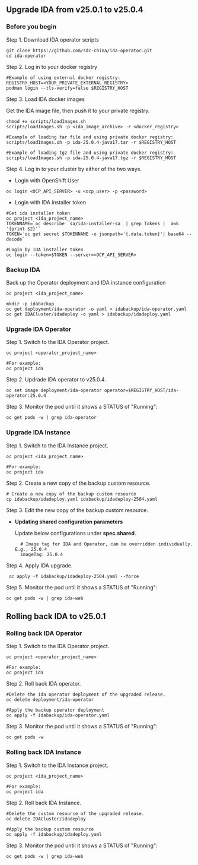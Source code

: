 ## Upgrade IDA from v25.0.1 to v25.0.4

### Before you begin

Step 1. Download IDA operator scripts

```
git clone https://github.com/sdc-china/ida-operator.git
cd ida-operator
```

Step 2. Log in to your docker registry

```
#Example of using external docker registry:
REGISTRY_HOST=<YOUR_PRIVATE_EXTERNAL_REGISTRY>
podman login --tls-verify=false $REGISTRY_HOST
```

Step 3. Load IDA docker images

Get the IDA image file, then push it to your private registry.

```
chmod +x scripts/loadImages.sh
scripts/loadImages.sh -p <ida_image_archive> -r <docker_registry>

#Example of loading tar file and using private docker registry:
scripts/loadImages.sh -p ida-25.0.4-java17.tar -r $REGISTRY_HOST

#Example of loading tgz file and using private docker registry:
scripts/loadImages.sh -p ida-25.0.4-java17.tgz -r $REGISTRY_HOST
```

Step 4. Log in to your cluster by either of the two ways.

- Login with OpenShift User

```
oc login <OCP_API_SERVER> -u <ocp_user> -p <password>
```

- Login with IDA installer token

```
#Get ida installer token
oc project <ida_project_name>
TOKENNAME=`oc describe  sa/ida-installer-sa  | grep Tokens |  awk '{print $2}'`
TOKEN=`oc get secret $TOKENNAME -o jsonpath='{.data.token}'| base64 --decode`

#Login by IDA installer token
oc login --token=$TOKEN --server=<OCP_API_SERVER>

```

### Backup IDA

Back up the Operator deployment and IDA instance configuration

```
oc project <ida_project_name>

mkdir -p idabackup
oc get deployment/ida-operator -o yaml > idabackup/ida-operator.yaml
oc get IDACluster/idadeploy -o yaml > idabackup/idadeploy.yaml
```


### Upgrade IDA Operator

Step 1. Switch to the IDA Operator project.

```
oc project <operator_project_name>

#For example:
oc project ida
```

Step 2. Updrade IDA operator to v25.0.4.

```
oc set image deployment/ida-operator operator=$REGISTRY_HOST/ida-operator:25.0.4
```

Step 3. Monitor the pod until it shows a STATUS of "Running":

```
oc get pods -w | grep ida-operator
```


### Upgrade IDA Instance

Step 1. Switch to the IDA Instance project.

```
oc project <ida_project_name>

#For example:
oc project ida
```

Step 2. Create a new copy of the backup custom resource.

  ```
  # Create a new copy of the backup custom resource
  cp idabackup/idadeploy.yaml idabackup/idadeploy-2504.yaml
  
  ```
  
Step 3. Edit the new copy of the backup custom resource.

- **Updating shared configuration parameters**
  
  Update below configurations under **spec.shared**.


  ```
    # Image tag for IDA and Operator, can be overridden individually. E.g., 25.0.4
    imageTag: 25.0.4
  ```
 
Step 4. Apply IDA upgrade. 

  ```
   oc apply -f idabackup/idadeploy-2504.yaml --force
  ```

Step 5. Monitor the pod until it shows a STATUS of "Running":

```
oc get pods -w | grep ida-web
```


## Rolling back IDA to v25.0.1

### Rolling back IDA Operator

Step 1. Switch to the IDA Operator project.

```
oc project <operator_project_name>

#For example:
oc project ida
```

Step 2. Roll back IDA operator.

```
#Delete the ida operator deployment of the upgraded release.
oc delete deployment/ida-operator

#Apply the backup operator deployment
oc apply -f idabackup/ida-operator.yaml
```

Step 3. Monitor the pod until it shows a STATUS of "Running":

```
oc get pods -w
```


### Rolling back IDA Instance

Step 1. Switch to the IDA Instance project.

```
oc project <ida_project_name>

#For example:
oc project ida
```

Step 2. Roll back IDA Instance.

```
#Delete the custom resource of the upgraded release.
oc delete IDACluster/idadeploy

#Apply the backup custom resource
oc apply -f idabackup/idadeploy.yaml
```

Step 3. Monitor the pod until it shows a STATUS of "Running":

```
oc get pods -w | grep ida-web
```

